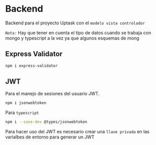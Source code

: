 # Backend
Backend para el proyecto Uptask con el ``modelo vista controlador``

``Nota:`` Hay que tener en cuenta el tipo de datos cuando se trabaja con mongo y typescript a la vez ya que algunos esquemas de mong

## Express Validator

```bash
npm i express-validator
```

## JWT
Para el manejo de sesiones del usuario JWT.

```bash
npm i jsonwebtoken
```

Para ``typescript``

```bash
npm i --save-dev @types/jsonwebtoken
```

Para hacer uso del JWT es necesario crear una ``llave privada`` en las varialbes de entorno para generar un JWT
